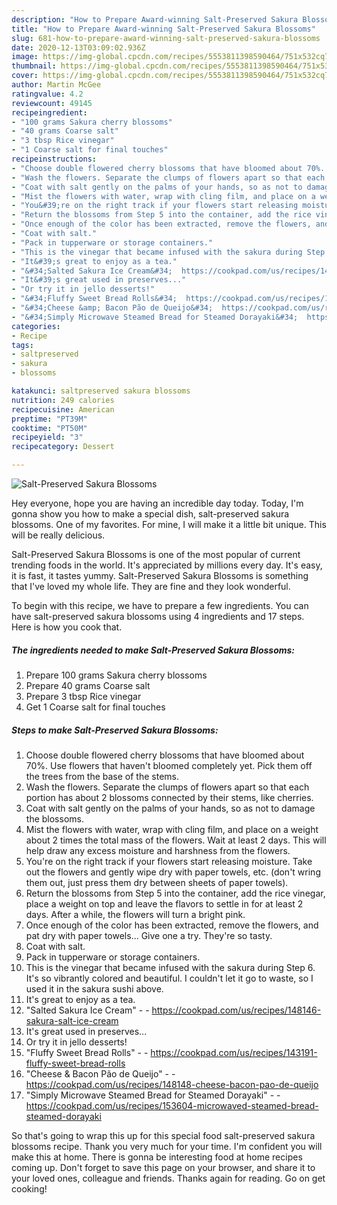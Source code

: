 ```yaml
---
description: "How to Prepare Award-winning Salt-Preserved Sakura Blossoms"
title: "How to Prepare Award-winning Salt-Preserved Sakura Blossoms"
slug: 681-how-to-prepare-award-winning-salt-preserved-sakura-blossoms
date: 2020-12-13T03:09:02.936Z
image: https://img-global.cpcdn.com/recipes/5553811398590464/751x532cq70/salt-preserved-sakura-blossoms-recipe-main-photo.jpg
thumbnail: https://img-global.cpcdn.com/recipes/5553811398590464/751x532cq70/salt-preserved-sakura-blossoms-recipe-main-photo.jpg
cover: https://img-global.cpcdn.com/recipes/5553811398590464/751x532cq70/salt-preserved-sakura-blossoms-recipe-main-photo.jpg
author: Martin McGee
ratingvalue: 4.2
reviewcount: 49145
recipeingredient:
- "100 grams Sakura cherry blossoms"
- "40 grams Coarse salt"
- "3 tbsp Rice vinegar"
- "1 Coarse salt for final touches"
recipeinstructions:
- "Choose double flowered cherry blossoms that have bloomed about 70%. Use flowers that haven&#39;t bloomed completely yet. Pick them off the trees from the base of the stems."
- "Wash the flowers. Separate the clumps of flowers apart so that each portion has about 2 blossoms connected by their stems, like cherries."
- "Coat with salt gently on the palms of your hands, so as not to damage the blossoms."
- "Mist the flowers with water, wrap with cling film, and place on a weight about 2 times the total mass of the flowers. Wait at least 2 days. This will help draw any excess moisture and harshness from the flowers."
- "You&#39;re on the right track if your flowers start releasing moisture. Take out the flowers and gently wipe dry with paper towels, etc. (don&#39;t wring them out, just press them dry between sheets of paper towels)."
- "Return the blossoms from Step 5 into the container, add the rice vinegar, place a weight on top and leave the flavors to settle in for at least 2 days. After a while, the flowers will turn a bright pink."
- "Once enough of the color has been extracted, remove the flowers, and pat dry with paper towels... Give one a try. They&#39;re so tasty."
- "Coat with salt."
- "Pack in tupperware or storage containers."
- "This is the vinegar that became infused with the sakura during Step 6. It&#39;s so vibrantly colored and beautiful. I couldn&#39;t let it go to waste, so I used it in the sakura sushi above."
- "It&#39;s great to enjoy as a tea."
- "&#34;Salted Sakura Ice Cream&#34;  https://cookpad.com/us/recipes/148146-sakura-salt-ice-cream"
- "It&#39;s great used in preserves..."
- "Or try it in jello desserts!"
- "&#34;Fluffy Sweet Bread Rolls&#34;  https://cookpad.com/us/recipes/143191-fluffy-sweet-bread-rolls"
- "&#34;Cheese &amp; Bacon Pão de Queijo&#34;  https://cookpad.com/us/recipes/148148-cheese-bacon-pao-de-queijo"
- "&#34;Simply Microwave Steamed Bread for Steamed Dorayaki&#34;  https://cookpad.com/us/recipes/153604-microwaved-steamed-bread-steamed-dorayaki"
categories:
- Recipe
tags:
- saltpreserved
- sakura
- blossoms

katakunci: saltpreserved sakura blossoms 
nutrition: 249 calories
recipecuisine: American
preptime: "PT39M"
cooktime: "PT50M"
recipeyield: "3"
recipecategory: Dessert

---
```



![Salt-Preserved Sakura Blossoms](https://img-global.cpcdn.com/recipes/5553811398590464/751x532cq70/salt-preserved-sakura-blossoms-recipe-main-photo.jpg)

Hey everyone, hope you are having an incredible day today. Today, I'm gonna show you how to make a special dish, salt-preserved sakura blossoms. One of my favorites. For mine, I will make it a little bit unique. This will be really delicious.



Salt-Preserved Sakura Blossoms is one of the most popular of current trending foods in the world. It's appreciated by millions every day. It's easy, it is fast, it tastes yummy. Salt-Preserved Sakura Blossoms is something that I've loved my whole life. They are fine and they look wonderful.


To begin with this recipe, we have to prepare a few ingredients. You can have salt-preserved sakura blossoms using 4 ingredients and 17 steps. Here is how you cook that.

<!--inarticleads1-->

##### The ingredients needed to make Salt-Preserved Sakura Blossoms:

1. Prepare 100 grams Sakura cherry blossoms
1. Prepare 40 grams Coarse salt
1. Prepare 3 tbsp Rice vinegar
1. Get 1 Coarse salt for final touches




<!--inarticleads2-->

##### Steps to make Salt-Preserved Sakura Blossoms:

1. Choose double flowered cherry blossoms that have bloomed about 70%. Use flowers that haven&#39;t bloomed completely yet. Pick them off the trees from the base of the stems.
1. Wash the flowers. Separate the clumps of flowers apart so that each portion has about 2 blossoms connected by their stems, like cherries.
1. Coat with salt gently on the palms of your hands, so as not to damage the blossoms.
1. Mist the flowers with water, wrap with cling film, and place on a weight about 2 times the total mass of the flowers. Wait at least 2 days. This will help draw any excess moisture and harshness from the flowers.
1. You&#39;re on the right track if your flowers start releasing moisture. Take out the flowers and gently wipe dry with paper towels, etc. (don&#39;t wring them out, just press them dry between sheets of paper towels).
1. Return the blossoms from Step 5 into the container, add the rice vinegar, place a weight on top and leave the flavors to settle in for at least 2 days. After a while, the flowers will turn a bright pink.
1. Once enough of the color has been extracted, remove the flowers, and pat dry with paper towels... Give one a try. They&#39;re so tasty.
1. Coat with salt.
1. Pack in tupperware or storage containers.
1. This is the vinegar that became infused with the sakura during Step 6. It&#39;s so vibrantly colored and beautiful. I couldn&#39;t let it go to waste, so I used it in the sakura sushi above.
1. It&#39;s great to enjoy as a tea.
1. &#34;Salted Sakura Ice Cream&#34; -  - https://cookpad.com/us/recipes/148146-sakura-salt-ice-cream
1. It&#39;s great used in preserves...
1. Or try it in jello desserts!
1. &#34;Fluffy Sweet Bread Rolls&#34; -  - https://cookpad.com/us/recipes/143191-fluffy-sweet-bread-rolls
1. &#34;Cheese &amp; Bacon Pão de Queijo&#34; -  - https://cookpad.com/us/recipes/148148-cheese-bacon-pao-de-queijo
1. &#34;Simply Microwave Steamed Bread for Steamed Dorayaki&#34; -  - https://cookpad.com/us/recipes/153604-microwaved-steamed-bread-steamed-dorayaki




So that's going to wrap this up for this special food salt-preserved sakura blossoms recipe. Thank you very much for your time. I'm confident you will make this at home. There is gonna be interesting food at home recipes coming up. Don't forget to save this page on your browser, and share it to your loved ones, colleague and friends. Thanks again for reading. Go on get cooking!
